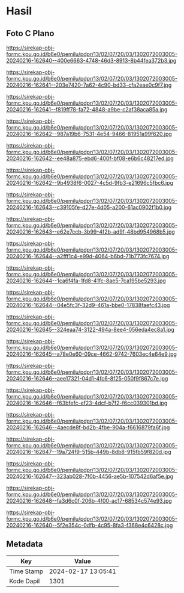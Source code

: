 # Hasil

## Foto C Plano

https://sirekap-obj-formc.kpu.go.id/b6e0/pemilu/pdpr/13/02/07/20/03/1302072003005-20240216-162640--400e6663-4748-46d3-8913-8b44fea372b3.jpg

https://sirekap-obj-formc.kpu.go.id/b6e0/pemilu/pdpr/13/02/07/20/03/1302072003005-20240216-162641--203e7420-7a62-4c90-bd33-cfa2eae0c9f7.jpg

https://sirekap-obj-formc.kpu.go.id/b6e0/pemilu/pdpr/13/02/07/20/03/1302072003005-20240216-162641--f819ff78-fa72-4848-a9be-c2af38aca85a.jpg

https://sirekap-obj-formc.kpu.go.id/b6e0/pemilu/pdpr/13/02/07/20/03/1302072003005-20240216-162642--987a19b6-7531-4e54-9466-81951a99f620.jpg

https://sirekap-obj-formc.kpu.go.id/b6e0/pemilu/pdpr/13/02/07/20/03/1302072003005-20240216-162642--ee48a875-ebd6-400f-bf08-e6b6c48217ed.jpg

https://sirekap-obj-formc.kpu.go.id/b6e0/pemilu/pdpr/13/02/07/20/03/1302072003005-20240216-162642--9b4938f6-0027-4c5d-9fb3-e21696c5fbc6.jpg

https://sirekap-obj-formc.kpu.go.id/b6e0/pemilu/pdpr/13/02/07/20/03/1302072003005-20240216-162643--c39105fe-d27e-4d05-a200-61ac0902f1b0.jpg

https://sirekap-obj-formc.kpu.go.id/b6e0/pemilu/pdpr/13/02/07/20/03/1302072003005-20240216-162643--e62e7ccb-3b99-4f2b-ad9f-48bd954968b5.jpg

https://sirekap-obj-formc.kpu.go.id/b6e0/pemilu/pdpr/13/02/07/20/03/1302072003005-20240216-162644--a2fff1c4-e99d-4064-b6bd-71b773fc7674.jpg

https://sirekap-obj-formc.kpu.go.id/b6e0/pemilu/pdpr/13/02/07/20/03/1302072003005-20240216-162644--1ca6f4fa-1fd8-41fc-8ae5-7ca195be5293.jpg

https://sirekap-obj-formc.kpu.go.id/b6e0/pemilu/pdpr/13/02/07/20/03/1302072003005-20240216-162644--04e5fc3f-32d9-461a-bbe0-17838faefc43.jpg

https://sirekap-obj-formc.kpu.go.id/b6e0/pemilu/pdpr/13/02/07/20/03/1302072003005-20240216-162645--324eaa74-3122-494a-8ee4-056eda4ec8a1.jpg

https://sirekap-obj-formc.kpu.go.id/b6e0/pemilu/pdpr/13/02/07/20/03/1302072003005-20240216-162645--a78e0e60-09ce-4662-9742-7603ec4e64e9.jpg

https://sirekap-obj-formc.kpu.go.id/b6e0/pemilu/pdpr/13/02/07/20/03/1302072003005-20240216-162646--aee17321-04d1-4fc6-8f25-050f9f867c7e.jpg

https://sirekap-obj-formc.kpu.go.id/b6e0/pemilu/pdpr/13/02/07/20/03/1302072003005-20240216-162646--f63bfefc-ef23-4dcf-b7f2-f6cc039301bd.jpg

https://sirekap-obj-formc.kpu.go.id/b6e0/pemilu/pdpr/13/02/07/20/03/1302072003005-20240216-162646--4aecde8f-bd2b-4fbe-904a-f6616879fa6f.jpg

https://sirekap-obj-formc.kpu.go.id/b6e0/pemilu/pdpr/13/02/07/20/03/1302072003005-20240216-162647--19a724f9-515b-449b-8db8-915fb59f820d.jpg

https://sirekap-obj-formc.kpu.go.id/b6e0/pemilu/pdpr/13/02/07/20/03/1302072003005-20240216-162647--323ab028-7f0b-4456-ae5b-107542d6af5e.jpg

https://sirekap-obj-formc.kpu.go.id/b6e0/pemilu/pdpr/13/02/07/20/03/1302072003005-20240216-162648--fa3d6c0f-206b-4f00-ac17-68534c574e93.jpg

https://sirekap-obj-formc.kpu.go.id/b6e0/pemilu/pdpr/13/02/07/20/03/1302072003005-20240216-162640--5f2e354c-0dfb-4c95-8fa3-f368e4c6428c.jpg


## Metadata

| Key        | Value               |
| ---------- | ------------------- |
| Time Stamp | 2024-02-17 13:05:41 |
| Kode Dapil | 1301                |



